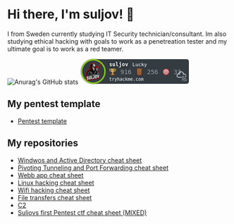 # Hi there, I'm suljov! 👋
I from Sweden currently studying IT Security technician/consultant.
Im also studying ethical hacking with goals to work as a penetreation tester and my ultimate goal is to work as a red teamer. 

![Anurag's GitHub stats](https://github-readme-stats.vercel.app/api?username=suljov&show_icons=true&theme=dracula)
[![tryhackme stats](https://raw.githubusercontent.com/suljov/suljov/master/assets/thm_propic.png)](https://tryhackme.com/p/suljov)


## My pentest template
* [Pentest template](https://github.com/suljov/suljov/blob/main/pentest-template.ctb)

## My repositories 
* [Windwos and Active Directory cheat sheet](https://github.com/suljov/Windwos-and-Active-Directory)
* [Pivoting Tunneling and Port Forwarding cheat sheet](https://github.com/suljov/Pivoting-Tunneling-and-Port-Forwarding)
* [Webb app cheat sheet](https://github.com/suljov/Webb-app)
* [Linux hacking cheat sheet](https://github.com/suljov/Hacking-linux)
* [Wifi hacking cheat sheet](https://github.com/suljov/Wifi-hacking)
* [File transfers cheat sheet](https://github.com/suljov/File-Transfers)
* [C2](https://github.com/suljov/C2)
* [Suljovs first Pentest ctf cheat sheet (MIXED)](https://github.com/suljov/suljov-Pentest-ctf-cheat-sheet)
